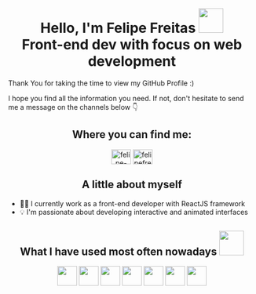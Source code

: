 <h1 align='center'> Hello, I'm Felipe Freitas <img src = "https://raw.githubusercontent.com/MartinHeinz/MartinHeinz/master/wave.gif" width = 50px> <br /> 
Front-end dev with focus on web development</h1>

Thank You for taking the time to view my GitHub Profile :) 

I hope you find all the information you need. If not, don't hesitate to send me a message on the channels below 👇

<h2 align="center">Where you can find me:</h2>
<p align="center">
<a href="https://www.linkedin.com/in/felipefreitasa/" target="blank"><img align="center" src="https://cdn.jsdelivr.net/npm/simple-icons@3.0.1/icons/linkedin.svg" alt="felipe-freitas" height="30" width="40" /></a>
<a href="https://www.instagram.com/felipefreitas.dev/" target="blank"><img align="center" src="https://cdn.jsdelivr.net/npm/simple-icons@3.0.1/icons/instagram.svg" alt="felipefreitas.dev" height="30" width="40" /></a>

</p>

<h2 align="center">A little about myself</h2>

- 👩‍💻 I currently work as a front-end developer with ReactJS framework
- 💡 I'm passionate about developing interactive and animated interfaces


<h2 align='center'> What I have used most often nowadays <img src = "https://media2.giphy.com/media/QssGEmpkyEOhBCb7e1/giphy.gif?cid=ecf05e47a0n3gi1bfqntqmob8g9aid1oyj2wr3ds3mg700bl&rid=giphy.gif" width = 50px> </h2>
<p align = 'center'>
<img width ='40px' align='center' src ='https://raw.githubusercontent.com/rahulbanerjee26/githubAboutMeGenerator/main/icons/html.svg'>
<img width ='40px' align='center' src ='https://raw.githubusercontent.com/rahulbanerjee26/githubAboutMeGenerator/main/icons/css.svg'>
<img width ='40px' align='center' src ='https://raw.githubusercontent.com/rahulbanerjee26/githubAboutMeGenerator/main/icons/javascript.svg'>
<img width ='40px' align='center' src ='https://raw.githubusercontent.com/rahulbanerjee26/githubAboutMeGenerator/main/icons/reactjs.svg'>
 <img width ='40px' align='center' src ='https://raw.githubusercontent.com/rahulbanerjee26/githubAboutMeGenerator/main/icons/sass.svg'>
<img width ='40px' align='center' src ='https://raw.githubusercontent.com/rahulbanerjee26/githubAboutMeGenerator/main/icons/git.svg'>
 <img width ='40px' align='center' src ='https://raw.githubusercontent.com/rahulbanerjee26/githubAboutMeGenerator/main/icons/xd.svg'>
</p>




  
 

 
